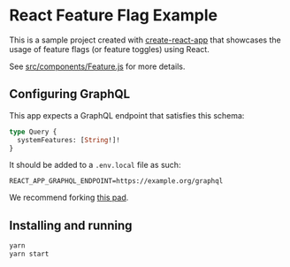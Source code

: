 # React Feature Flag Example

This is a sample project created with [create-react-app](https://github.com/facebook/create-react-app) that showcases the usage of feature flags (or feature toggles) using React.

See [src/components/Feature.js](./src/components/Feature.js) for more details.


## Configuring GraphQL

This app expects a GraphQL endpoint that satisfies this schema:

```graphql
type Query {
  systemFeatures: [String!]!
}
```

It should be added to a `.env.local` file as such:

```
REACT_APP_GRAPHQL_ENDPOINT=https://example.org/graphql
```

We recommend forking [this pad](https://launchpad.graphql.com/8vz0375wpq).


## Installing and running

```sh
yarn
yarn start
```
